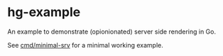# hg-example
An example to demonstrate (opionionated) server side rendering in Go.

See [cmd/minimal-srv](cmd/minimal-srv) for a minimal working example.
